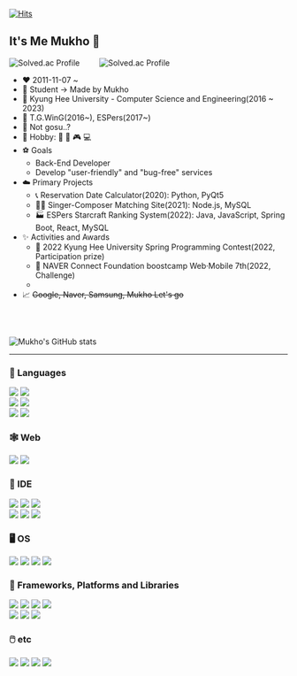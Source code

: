 [![Hits](https://hits.seeyoufarm.com/api/count/incr/badge.svg?url=https%3A%2F%2Fgithub.com%2Fmukhoplus&count_bg=%23CEE5D5&title_bg=%23D0B060&icon=&icon_color=%23E7E7E7&title=hi&edge_flat=true)](https://hits.seeyoufarm.com)

## It's Me Mukho 👋

![Solved.ac Profile](http://mazassumnida.wtf/api/v2/generate_badge?boj=komogoon)&nbsp;&nbsp;&nbsp;&nbsp;&nbsp;&nbsp;&nbsp;&nbsp;
![Solved.ac Profile](http://mazassumnida.wtf/api/v2/generate_badge?boj=lunalin)<br>

- ❤️ 2011-11-07 ~
- 🔭 Student -> Made by Mukho
- 🌱 Kyung Hee University - Computer Science and Engineering(2016 ~ 2023)
- 👯 T.G.WinG(2016~), ESPers(2017~)
- 🤔 Not gosu..?
- 🔌 Hobby: 🚴‍ 🎵 🎮 💻
- ⚽ Goals
  - Back-End Developer
  - Develop "user-friendly" and "bug-free" services
- ☁️ Primary Projects
  - 📞 Reservation Date Calculator(2020): Python, PyQt5
  - 👩‍🎤 Singer-Composer Matching Site(2021): Node.js, MySQL
  - 🏭 ESPers Starcraft Ranking System(2022): Java, JavaScript, Spring Boot, React, MySQL
- ✨ Activities and Awards
  - 🥉 2022 Kyung Hee University Spring Programming Contest(2022, Participation prize)
  - 🏃 NAVER Connect Foundation boostcamp Web·Mobile 7th(2022, Challenge)
  - 
- 📈 ~~Google, Naver, Samsung, Mukho Let's go~~

<br><br>

![Mukho's GitHub stats](https://github-readme-stats.vercel.app/api?username=mukhoplus&show_icons=true&theme=radical)<br>

---

### 💬 Languages

<img src="https://img.shields.io/badge/C%2B%2B-00599C?style=for-the-badge&logo=C%2B%2B&logoColor=white"> <img src="https://img.shields.io/badge/Python-3776AB?style=for-the-badge&logo=Python&logoColor=white"><br>
<img src="https://img.shields.io/badge/Java-007396?style=for-the-badge&logo=Java&logoColor=white"> <img src="https://img.shields.io/badge/JavaScript-F7DF1E?style=for-the-badge&logo=JavaScript&logoColor=white"><br>
<img src="https://img.shields.io/badge/C-A8B9CC?style=for-the-badge&logo=C&logoColor=white"> <img src="https://img.shields.io/badge/VBA-D83B01?style=for-the-badge&logo=microsoft-office&logoColor=white">

### 🕸️ Web

<img src="https://img.shields.io/badge/HTML-E34F26?style=for-the-badge&logo=HTML5&logoColor=white"> <img src="https://img.shields.io/badge/CSS-1572B6?style=for-the-badge&logo=CSS3&logoColor=white">

### 🧰 IDE

<img src="https://img.shields.io/badge/Visual%20Studio-5C2D91?style=for-the-badge&logo=Visual%20Studio&logoColor=white"> <img src="https://img.shields.io/badge/VSCode-007ACC?style=for-the-badge&logo=Visual%20Studio%20Code&logoColor=white"> <img src="https://img.shields.io/badge/IntelliJ%20IDEA-000000?style=for-the-badge&logo=intellij%20idea&logoColor=white"><br>
<img src="https://img.shields.io/badge/Eclipse%20IDE-2C2255?style=for-the-badge&logo=eclipse-ide&logoColor=white"> <img src="https://img.shields.io/badge/Jupyter-F37626?style=for-the-badge&logo=jupyter&logoColor=white"> <img src="https://img.shields.io/badge/Android%20Studio-3DDC84?style=for-the-badge&logo=android-studio&logoColor=white">

### 🖥️ OS

<img src="https://img.shields.io/badge/Windows-0078D6?style=for-the-badge&logo=Windows&logoColor=white"> <img src="https://img.shields.io/badge/mac%20OS-000000?style=for-the-badge&logo=macOS&logoColor=white"> <img src="https://img.shields.io/badge/Android-3DDC84?style=for-the-badge&logo=Android&logoColor=white"> <img src="https://img.shields.io/badge/Linux-FCC624?style=for-the-badge&logo=Linux&logoColor=white">

### 👻 Frameworks, Platforms and Libraries

<img src="https://img.shields.io/badge/Node.js-339933?style=for-the-badge&logo=node.js&logoColor=white"> <img src="https://img.shields.io/badge/Spring-6DB33F?style=for-the-badge&logo=spring&logoColor=%2361DAFB"> <img src="https://img.shields.io/badge/React-61DAFB?style=for-the-badge&logo=react&logoColor=black"> <img src="https://img.shields.io/badge/Qt-41CD52?style=for-the-badge&logo=Qt&logoColor=white"><br>
<img src="https://img.shields.io/badge/express.js-000000?style=for-the-badge&logo=express&logoColor=%2361DAFB"> <img src="https://img.shields.io/badge/npm-CB3837?style=for-the-badge&logo=npm&logoColor=white"> <img src="https://img.shields.io/badge/django-092E20?style=for-the-badge&logo=django&logoColor=white">

### 🖱️ etc

<img src="https://img.shields.io/badge/Microsoft%20Excel-217346?style=for-the-badge&logo=Microsoft%20Excel&logoColor=white"> <img src="https://img.shields.io/badge/Github-181717?style=for-the-badge&logo=Github&logoColor=white"> <img src="https://img.shields.io/badge/Microsoft%20Access-A4373A?style=for-the-badge&logo=Microsoft%20Access&logoColor=white"> <img src="https://img.shields.io/badge/MySQL-4479A1?style=for-the-badge&logo=MySQL&logoColor=white">

